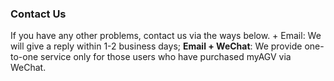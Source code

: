 ### Contact Us

If you have any other problems, contact us via the ways below. + Email: We will give a reply within 1-2 business days; **Email + WeChat**: We provide one-to-one service only for those users who have purchased myAGV via WeChat.